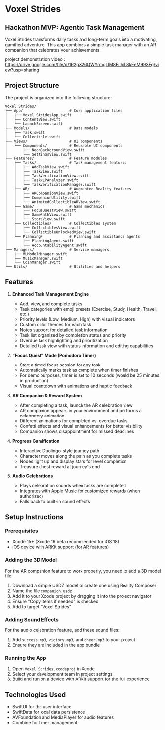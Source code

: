# Voxel Strides

## Hackathon MVP: Agentic Task Management 

Voxel Strides transforms daily tasks and long-term goals into a motivating, gamified adventure. This app combines a simple task manager with an AR companion that celebrates your achievements.

project demonstration video : https://drive.google.com/file/d/1R2gX26QWYrmgLlM8FiIhjL8kEeM993Fg/view?usp=sharing

## Project Structure

The project is organized into the following structure:

```
Voxel Strides/
├── App/                     # Core application files
│   ├── Voxel_StridesApp.swift
│   ├── ContentView.swift
│   └── LaunchScreen.swift
├── Models/                  # Data models
│   ├── Task.swift
│   └── Collectible.swift
├── Views/                   # UI components
│   └── Components/          # Reusable UI components
│       ├── NeonBackgroundView.swift
│       └── SettingsView.swift
├── Features/                # Feature modules
│   ├── Tasks/               # Task management features
│   │   ├── AddTaskView.swift
│   │   ├── TaskView.swift
│   │   ├── TaskVerificationView.swift
│   │   ├── TaskNLPAnalyzer.swift
│   │   └── TaskVerificationManager.swift
│   ├── AR/                  # Augmented Reality features
│   │   ├── ARCompanionView.swift
│   │   ├── CompanionUtility.swift
│   │   └── AnimatedCollectibleARView.swift
│   ├── Game/                # Game mechanics
│   │   ├── FocusQuestView.swift
│   │   ├── GamePathView.swift
│   │   └── StoreView.swift
│   ├── Collectibles/        # Collectibles system
│   │   ├── CollectiblesView.swift
│   │   └── CollectibleUnlockedView.swift
│   └── Planning/            # Planning and assistance agents
│       ├── PlanningAgent.swift
│       └── AccountabilityAgent.swift
├── Managers/                # Service managers
│   ├── MLModelManager.swift
│   ├── MusicManager.swift
│   └── CoinManager.swift
└── Utils/                   # Utilities and helpers
```

## Features

1. **Enhanced Task Management Engine**
   - Add, view, and complete tasks
   - Task categories with emoji presets (Exercise, Study, Health, Travel, etc.)
   - Priority levels (Low, Medium, High) with visual indicators
   - Custom color themes for each task
   - Notes support for detailed task information
   - Task list organized by completion status and priority
   - Overdue task highlighting and prioritization
   - Detailed task view with status information and editing capabilities

2. **"Focus Quest" Mode (Pomodoro Timer)**
   - Start a timed focus session for any task
   - Automatically marks task as complete when timer finishes
   - For demo purposes, timer is set to 10 seconds (would be 25 minutes in production)
   - Visual countdown with animations and haptic feedback

3. **AR Companion & Reward System**
   - After completing a task, launch the AR celebration view
   - AR companion appears in your environment and performs a celebratory animation
   - Different animations for completed vs. overdue tasks
   - Confetti effects and visual enhancements for better visibility
   - Companion shows disappointment for missed deadlines

4. **Progress Gamification**
   - Interactive Duolingo-style journey path
   - Character moves along the path as you complete tasks
   - Nodes light up and display stars for level completion
   - Treasure chest reward at journey's end

5. **Audio Celebrations**
   - Plays celebration sounds when tasks are completed
   - Integrates with Apple Music for customized rewards (when authorized)
   - Falls back to built-in sound effects

## Setup Instructions

### Prerequisites
- Xcode 15+ (Xcode 16 beta recommended for iOS 18)
- iOS device with ARKit support (for AR features)

### Adding the 3D Model
For the AR companion feature to work properly, you need to add a 3D model file:

1. Download a simple USDZ model or create one using Reality Composer
2. Name the file `companion.usdz`
3. Add it to your Xcode project by dragging it into the project navigator
4. Ensure "Copy items if needed" is checked
5. Add to target "Voxel Strides"

### Adding Sound Effects
For the audio celebration feature, add these sound files:
1. Add `success.mp3`, `victory.mp3`, and `cheer.mp3` to your project
2. Ensure they are included in the app bundle

### Running the App
1. Open `Voxel Strides.xcodeproj` in Xcode
2. Select your development team in project settings
3. Build and run on a device with ARKit support for the full experience

## Technologies Used
- SwiftUI for the user interface
- SwiftData for local data persistence
- AVFoundation and MediaPlayer for audio features
- Combine for timer management

